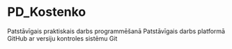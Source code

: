 # PD_Kostenko
Patstāvīgais praktiskais darbs programmēšanā
Patstāvīgais darbs platformā GitHub ar versiju kontroles sistēmu Git
